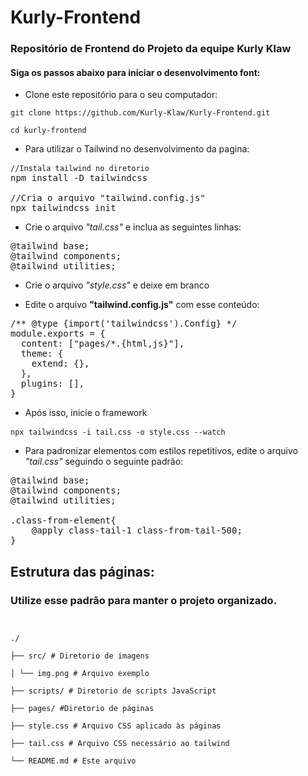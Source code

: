 # Kurly-Frontend

### Repositório de Frontend do Projeto da equipe Kurly Klaw


#### Siga os passos abaixo para iniciar o desenvolvimento font:

- Clone este repositório para o seu computador:

<pre>
<code>git clone https://github.com/Kurly-Klaw/Kurly-Frontend.git

cd kurly-frontend</code>
</pre>

 - Para utilizar o Tailwind no desenvolvimento da pagina:

<pre>
<code>//Instala tailwind no diretorio</code>    
npm install -D tailwindcss 

//Cria o arquivo "tailwind.config.js"
npx tailwindcss init 
</pre>

- Crie o arquivo *"tail.css"* e inclua as seguintes linhas:
<pre>@tailwind base;
@tailwind components;
@tailwind utilities;</pre>

- Crie o arquivo *"style.css"* e deixe em branco

- Edite o arquivo **"tailwind.config.js"** com esse conteúdo:

<pre>
/** @type {import('tailwindcss').Config} */
module.exports = {
  content: ["pages/*.{html,js}"],
  theme: {
    extend: {},
  },
  plugins: [],
}
</pre>
- Após isso, inicie o framework
<pre><code>npx tailwindcss -i tail.css -o style.css --watch</code> 
</pre>


- Para padronizar elementos com estilos repetitivos, edite o arquivo *"tail.css"* seguindo o seguinte padrão:


<pre>
@tailwind base;
@tailwind components;
@tailwind utilities;

.class-from-element{
    @apply class-tail-1 class-from-tail-500;
}
</pre>


 ## Estrutura das páginas:

### Utilize esse padrão para manter o projeto organizado.
 <pre><code>

./

├── src/ # Diretorio de imagens

│ └── img.png # Arquivo exemplo

├── scripts/ # Diretorio de scripts JavaScript

├── pages/ #Diretorio de páginas

├── style.css # Arquivo CSS aplicado às páginas

├── tail.css # Arquivo CSS necessário ao tailwind

└── README.md # Este arquivo

</code></pre>